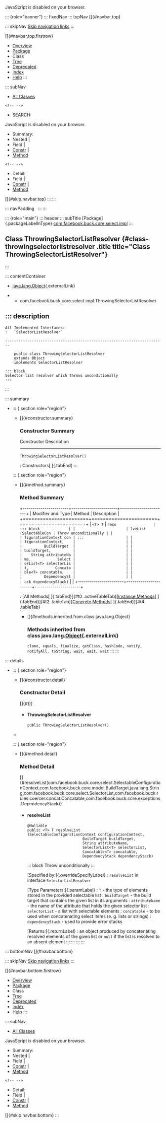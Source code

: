 <div>

JavaScript is disabled on your browser.

</div>

::: {role="banner"}
::: fixedNav
::: topNav
[]{#navbar.top}

::: skipNav
[Skip navigation links](#skip.navbar.top "Skip navigation links")
:::

[]{#navbar.top.firstrow}

-   [Overview](../../../../../../index.html)
-   [Package](package-summary.html)
-   Class
-   [Tree](package-tree.html)
-   [Deprecated](../../../../../../deprecated-list.html)
-   [Index](../../../../../../index-all.html)
-   [Help](../../../../../../help-doc.html)
:::

::: subNav
-   [All Classes](../../../../../../allclasses.html)

```{=html}
<!-- -->
```
-   SEARCH:

<div>

<div>

JavaScript is disabled on your browser.

</div>

</div>

<div>

-   Summary: 
-   Nested \| 
-   Field \| 
-   [Constr](#constructor.summary) \| 
-   [Method](#method.summary)

```{=html}
<!-- -->
```
-   Detail: 
-   Field \| 
-   [Constr](#constructor.detail) \| 
-   [Method](#method.detail)

</div>

[]{#skip.navbar.top}
:::
:::

::: navPadding
 
:::
:::

::: {role="main"}
::: header
::: subTitle
[Package]{.packageLabelInType} [com.facebook.buck.core.select.impl](package-summary.html)
:::

## Class ThrowingSelectorListResolver {#class-throwingselectorlistresolver .title title="Class ThrowingSelectorListResolver"}
:::

::: contentContainer
-   [java.lang.Object](http://docs.oracle.com/javase/7/docs/api/java/lang/Object.html?is-external=true "class or interface in java.lang"){.externalLink}

-   -   com.facebook.buck.core.select.impl.ThrowingSelectorListResolver

::: description
-   

    All Implemented Interfaces:
    :   `SelectorListResolver`

    ------------------------------------------------------------------------

        public class ThrowingSelectorListResolver
        extends Object
        implements SelectorListResolver

    ::: block
    Selector list resolver which throws unconditionally
    :::
:::

::: summary
-   ::: {.section role="region"}
    -   []{#constructor.summary}

        ### Constructor Summary

          Constructor                        Description
          ---------------------------------- -------------
          `ThrowingSelectorListResolver()`    

          : Constructors[ ]{.tabEnd}
    :::

    ::: {.section role="region"}
    -   []{#method.summary}

        ### Method Summary

        +-----------------------+-----------------------+-----------------------+
        | Modifier and Type     | Method                | Description           |
        +=======================+=======================+=======================+
        | `<T> T`               | `reso                 | ::: block             |
        |                       | lveList​(SelectableCon | Throw unconditionally |
        |                       | figurationContext con | :::                   |
        |                       | figurationContext,    |                       |
        |                       |          BuildTarget  |                       |
        |                       | buildTarget,          |                       |
        |                       |    String attributeNa |                       |
        |                       | me,            Select |                       |
        |                       | orList<T> selectorLis |                       |
        |                       | t,            Concata |                       |
        |                       | ble<T> concatable,    |                       |
        |                       |          DependencySt |                       |
        |                       | ack dependencyStack)` |                       |
        +-----------------------+-----------------------+-----------------------+

        : [All Methods[ ]{.tabEnd}]{#t0 .activeTableTab}[[Instance
        Methods](javascript:show(2);)[ ]{.tabEnd}]{#t2
        .tableTab}[[Concrete
        Methods](javascript:show(8);)[ ]{.tabEnd}]{#t4 .tableTab}

        -   []{#methods.inherited.from.class.java.lang.Object}

            ### Methods inherited from class java.lang.[Object](http://docs.oracle.com/javase/7/docs/api/java/lang/Object.html?is-external=true "class or interface in java.lang"){.externalLink}

            `clone, equals, finalize, getClass, hashCode, notify, notifyAll, toString, wait, wait, wait`
    :::
:::

::: details
-   ::: {.section role="region"}
    -   []{#constructor.detail}

        ### Constructor Detail

        []{#<init>()}

        -   #### ThrowingSelectorListResolver

                public ThrowingSelectorListResolver()
    :::

    ::: {.section role="region"}
    -   []{#method.detail}

        ### Method Detail

        []{#resolveList(com.facebook.buck.core.select.SelectableConfigurationContext,com.facebook.buck.core.model.BuildTarget,java.lang.String,com.facebook.buck.core.select.SelectorList,com.facebook.buck.rules.coercer.concat.Concatable,com.facebook.buck.core.exceptions.DependencyStack)}

        -   #### resolveList

            ``` methodSignature
            @Nullable
            public <T> T resolveList​(SelectableConfigurationContext configurationContext,
                                     BuildTarget buildTarget,
                                     String attributeName,
                                     SelectorList<T> selectorList,
                                     Concatable<T> concatable,
                                     DependencyStack dependencyStack)
            ```

            ::: block
            Throw unconditionally
            :::

            [Specified by:]{.overrideSpecifyLabel}
            :   `resolveList` in interface `SelectorListResolver`

            [Type Parameters:]{.paramLabel}
            :   `T` - the type of elements stored in the provided
                selectable list
            :   `buildTarget` - the build target that contains the given
                list in its arguments
            :   `attributeName` - the name of the attribute that holds
                the given selector list
            :   `selectorList` - a list with selectable elements
            :   `concatable` - to be used when concatenating select
                items (e. g. lists or strings)
            :   `dependencyStack` - used to provide error stacks

            [Returns:]{.returnLabel}
            :   an object produced by concatenating resolved elements of
                the given list or `null` if the list is resolved to an
                absent element
    :::
:::
:::
:::

::: bottomNav
[]{#navbar.bottom}

::: skipNav
[Skip navigation links](#skip.navbar.bottom "Skip navigation links")
:::

[]{#navbar.bottom.firstrow}

-   [Overview](../../../../../../index.html)
-   [Package](package-summary.html)
-   Class
-   [Tree](package-tree.html)
-   [Deprecated](../../../../../../deprecated-list.html)
-   [Index](../../../../../../index-all.html)
-   [Help](../../../../../../help-doc.html)
:::

::: subNav
-   [All Classes](../../../../../../allclasses.html)

<div>

<div>

JavaScript is disabled on your browser.

</div>

</div>

<div>

-   Summary: 
-   Nested \| 
-   Field \| 
-   [Constr](#constructor.summary) \| 
-   [Method](#method.summary)

```{=html}
<!-- -->
```
-   Detail: 
-   Field \| 
-   [Constr](#constructor.detail) \| 
-   [Method](#method.detail)

</div>

[]{#skip.navbar.bottom}
:::
